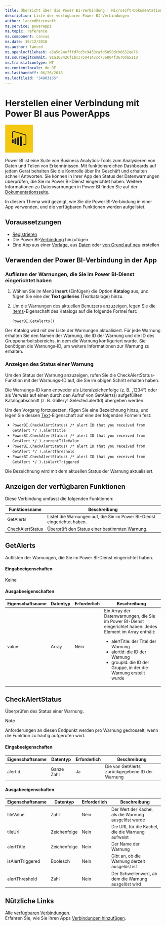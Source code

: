 ```yaml
---
title: Übersicht über die Power BI-Verbindung | Microsoft-Dokumentation
description: Liste der verfügbaren Power BI-Verbindungen
author: lancedMicrosoft
ms.service: powerapps
ms.topic: reference
ms.component: canvas
ms.date: 10/12/2016
ms.author: lanced
ms.openlocfilehash: a3a5d24efffd7cd3c9430cafd5050dc96632ee76
ms.sourcegitcommit: 91a102426f1bc37504142cc756884f3670da5110
ms.translationtype: HT
ms.contentlocale: de-DE
ms.lasthandoff: 06/26/2018
ms.locfileid: "34803165"
---
```

# <a name="connect-to-power-bi-from-powerapps"></a>Herstellen einer Verbindung mit Power BI aus PowerApps
![Power BI](./media/connection-powerbi/powerbiicon.png)

Power BI ist eine Suite von Business Analytics-Tools zum Analysieren von Daten und Teilen von Erkenntnissen. Mit funktionsreichen Dashboards auf jedem Gerät behalten Sie die Kontrolle über Ihr Geschäft und erhalten schnell Antworten. Sie können in Ihrer App den Status der Datenwarnungen überprüfen, die Sie im Power BI-Dienst eingerichtet haben. Weitere Informationen zu Datenwarnungen in Power BI finden Sie auf der [Dokumentationsseite](https://https://docs.microsoft.com/power-bi/service-set-data-alerts).

In diesem Thema wird gezeigt, wie Sie die Power BI-Verbindung in einer App verwenden, und die verfügbaren Funktionen werden aufgelistet.

## <a name="prerequisites"></a>Voraussetzungen
* [Registrieren](https://web.powerapps.com)
* Die Power BI-[Verbindung](https://powerapps.microsoft.com/tutorials/add-manage-connections/) hinzufügen
* Eine App aus einer [Vorlage](https://powerapps.microsoft.com/tutorials/get-started-test-drive/), aus [Daten](https://powerapps.microsoft.com/tutorials/get-started-create-from-data/) oder [von Grund auf neu](https://powerapps.microsoft.com/tutorials/get-started-create-from-blank/) erstellen

## <a name="use-the-power-bi-connection-in-your-app"></a>Verwenden der Power BI-Verbindung in der App
### <a name="list-the-alerts-that-youve-set-up-in-the-power-bi-service"></a>Auflisten der Warnungen, die Sie im Power BI-Dienst eingerichtet haben
1. Wählen Sie im Menü **Insert** (Einfügen) die Option **Katalog** aus, und fügen Sie eine der **Text galleries** (Textkataloge) hinzu.
2. Um die Warnungen des aktuellen Benutzers anzuzeigen, legen Sie die [Items](../controls/properties-core.md)-Eigenschaft des Katalogs auf die folgende Formel fest:
   
   `PowerBI.GetAlerts()`

Der Katalog wird mit der Liste der Warnungen aktualisiert. Für jede Warnung erhalten Sie den Namen der Warnung, die ID der Warnung und die ID des Gruppenarbeitsbereichs, in dem die Warnung konfiguriert wurde. Sie benötigen die Warnungs-ID, um weitere Informationen zur Warnung zu erhalten.

### <a name="view-the-status-of-an-alert"></a>Anzeigen des Status einer Warnung
Um den Status der Warnung anzuzeigen, rufen Sie die CheckAlertStatus-Funktion mit der Warnungs-ID auf, die Sie im obigen Schritt erhalten haben.

Die Warnungs-ID kann entweder als Literalzeichenfolge (z. B. „1234“) oder als Verweis auf einen durch den Aufruf von GetAlerts() aufgefüllten Katalogabschnitt (z. B. Gallery1.Selected.alertId) übergeben werden.

Um den Vorgang fortzusetzen, fügen Sie eine Bezeichnung hinzu, und legen Sie dessen [Text](../controls/properties-core.md)-Eigenschaft auf eine der folgenden Formeln fest:

* `PowerBI.CheckAlertStatus( /* alert ID that you received from GetAlert */ ).alertTitle`
* `PowerBI.CheckAlertStatus( /* alert ID that you received from GetAlert */ ).currentTileValue`
* `PowerBI.CheckAlertStatus( /* alert ID that you received from GetAlert */ ).alertThreshold`
* `PowerBI.CheckAlertStatus( /* alert ID that you received from GetAlert */ ).isAlertTriggered`

Die Bezeichnung wird mit dem aktuellen Status der Warnung aktualisiert.

## <a name="view-the-available-functions"></a>Anzeigen der verfügbaren Funktionen
Diese Verbindung umfasst die folgenden Funktionen:

| Funktionsname | Beschreibung |
| --- | --- |
| GetAlerts |Listet die Warnungen auf, die Sie im Power BI-Dienst eingerichtet haben. |
| CheckAlertStatus |Überprüft den Status einer bestimmten Warnung. |

## <a name="getalerts"></a>GetAlerts
Auflisten der Warnungen, die Sie im Power BI-Dienst eingerichtet haben.

#### <a name="input-properties"></a>Eingabeeigenschaften
Keine

#### <a name="output-properties"></a>Ausgabeeigenschaften
| Eigenschaftsname | Datentyp | Erforderlich | Beschreibung |
| --- | --- | --- | --- |
| value |Array |Nein |Ein Array der Datenwarnungen, die Sie im Power BI-Dienst eingerichtet haben. Jedes Element im Array enthält: <ul><li>alertTitle: der Titel der Warnung</li><li>alertId: die ID der Warnung</li><li>groupId: die ID der Gruppe, in der die Warnung erstellt wurde</li></ul> |

## <a name="checkalertstatus"></a>CheckAlertStatus
Überprüfen des Status einer Warnung.

> [!NOTE]
> Anforderungen an diesen Endpunkt werden pro Warnung gedrosselt, wenn die Funktion zu häufig aufgerufen wird.

#### <a name="input-properties"></a>Eingabeeigenschaften
| Eigenschaftsname | Datentyp | Erforderlich | Beschreibung |
| --- | --- | --- | --- |
| alertId |Ganze Zahl |Ja |Die von GetAlerts zurückgegebene ID der Warnung |

#### <a name="output-properties"></a>Ausgabeeigenschaften
| Eigenschaftsname | Datentyp | Erforderlich | Beschreibung |
| --- | --- | --- | --- |
| tileValue |Zahl |Nein |Der Wert der Kachel, als die Warnung ausgelöst wurde |
| tileUrl |Zeichenfolge |Nein |Die URL für die Kachel, die die Warnung aufweist |
| alertTitle |Zeichenfolge |Nein |Der Name der Warnung |
| isAlertTriggered |Boolesch |Nein |Gibt an, ob die Warnung derzeit ausgelöst ist |
| alertThreshold |Zahl |Nein |Der Schwellenwert, ab dem die Warnung ausgelöst wird |

## <a name="helpful-links"></a>Nützliche Links
Alle [verfügbaren Verbindungen](../connections-list.md).  
Erfahren Sie, wie Sie Ihren Apps [Verbindungen hinzufügen](../add-manage-connections.md).

